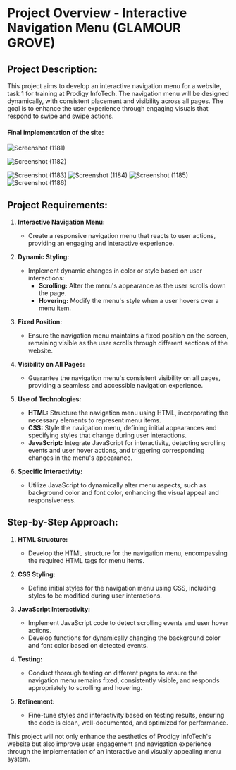 # Project Overview - Interactive Navigation Menu (GLAMOUR GROVE)

## Project Description:
This project aims to develop an interactive navigation menu for a website, task 1 for training at Prodigy InfoTech. The navigation menu will be designed dynamically, with consistent placement and visibility across all pages. The goal is to enhance the user experience through engaging visuals that respond to swipe and swipe actions.

#### Final implementation of the site:
![Screenshot (1181)](https://github.com/RashidHasan/PRODIGY_WD_01/assets/136935583/014b8d9e-1a91-4c2b-a58f-1dc68898af76)

![Screenshot (1182)](https://github.com/RashidHasan/PRODIGY_WD_01/assets/136935583/04df311f-2fe1-4641-b685-6a453ef1187a)

![Screenshot (1183)](https://github.com/RashidHasan/PRODIGY_WD_01/assets/136935583/66fb9b51-f2ea-4c04-a233-0e8f7f3e3c8f)
![Screenshot (1184)](https://github.com/RashidHasan/PRODIGY_WD_01/assets/136935583/6aa08f1d-4b8c-46c1-aaf9-d3f44008ea6d)
![Screenshot (1185)](https://github.com/RashidHasan/PRODIGY_WD_01/assets/136935583/3c27dd5a-7f21-4b0c-addd-4a3cef016789)
![Screenshot (1186)](https://github.com/RashidHasan/PRODIGY_WD_01/assets/136935583/836947b5-f266-4c09-a369-ccd0a496b963)

## Project Requirements:
1. **Interactive Navigation Menu:**
    - Create a responsive navigation menu that reacts to user actions, providing an engaging and interactive experience.

2. **Dynamic Styling:**
    - Implement dynamic changes in color or style based on user interactions:
       - **Scrolling:** Alter the menu's appearance as the user scrolls down the page.
       - **Hovering:** Modify the menu's style when a user hovers over a menu item.

3. **Fixed Position:**
    - Ensure the navigation menu maintains a fixed position on the screen, remaining visible as the user scrolls through different sections of the website.

4. **Visibility on All Pages:**
    - Guarantee the navigation menu's consistent visibility on all pages, providing a seamless and accessible navigation experience.

5. **Use of Technologies:**
    - **HTML:** Structure the navigation menu using HTML, incorporating the necessary elements to represent menu items.
    - **CSS:** Style the navigation menu, defining initial appearances and specifying styles that change during user interactions.
    - **JavaScript:** Integrate JavaScript for interactivity, detecting scrolling events and user hover actions, and triggering corresponding changes in the menu's appearance.

6. **Specific Interactivity:**
    - Utilize JavaScript to dynamically alter menu aspects, such as background color and font color, enhancing the visual appeal and responsiveness.

## Step-by-Step Approach:

1. **HTML Structure:**
    - Develop the HTML structure for the navigation menu, encompassing the required HTML tags for menu items.

2. **CSS Styling:**
    - Define initial styles for the navigation menu using CSS, including styles to be modified during user interactions.

3. **JavaScript Interactivity:**
    - Implement JavaScript code to detect scrolling events and user hover actions.
    - Develop functions for dynamically changing the background color and font color based on detected events.

4. **Testing:**
    - Conduct thorough testing on different pages to ensure the navigation menu remains fixed, consistently visible, and responds appropriately to scrolling and hovering.

5. **Refinement:**
    - Fine-tune styles and interactivity based on testing results, ensuring the code is clean, well-documented, and optimized for performance.

This project will not only enhance the aesthetics of Prodigy InfoTech's website but also improve user engagement and navigation experience through the implementation of an interactive and visually appealing menu system.
